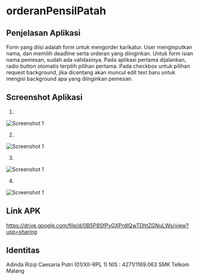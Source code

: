 # orderanPensilPatah

## Penjelasan Aplikasi
Form yang diisi adalah form untuk mengorder karikatur. User menginputkan nama, dan memilih deadline serta orderan yang diinginkan. Untuk form isian nama pemesan, sudah ada validasinya. Pada aplikasi pertama dijalankan, radio button otomatis terpilih pilihan pertama. Pada checkbox untuk pilihan request background, jika dicentang akan muncul edit text baru untuk mengisi background apa yang diinginkan pemesan.

## Screenshot Aplikasi
1.
![Screenshot 1](https://https://github.com/adindarizqicp/orderanPensilPatah/tree/screenshots/1.png)

2.
![Screenshot 1](https://https://github.com/adindarizqicp/orderanPensilPatah/tree/screenshots/2.png)

3.
![Screenshot 1](https://https://github.com/adindarizqicp/orderanPensilPatah/tree/screenshots/3.png)

4.
![Screenshot 1](https://https://github.com/adindarizqicp/orderanPensilPatah/tree/screenshots/4.png)

## Link APK
https://drive.google.com/file/d/0B5P8SfPyGXPrdlQwTDhtZGNuLWs/view?usp=sharing

## Identitas
Adinda Rizqi Caesaria Putri (01/XII-RPL 1)
NIS : 4271/1169.063
SMK Telkom Malang
